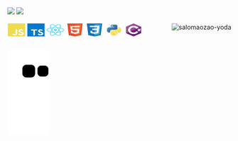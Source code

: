 ##
<div>
  <img height="180em" src="https://github-readme-stats.vercel.app/api?username=salomaozao&show_icons=true&theme=radical&include_all_commits=true&count_private=true"/>
  <img height="180em" src="https://github-readme-stats.vercel.app/api/top-langs/?username=salomaozao&layout=compact&langs_count=16&theme=radical"/>

<div>
<div style="display: inline_block"><br>
  <img align="center" alt="salomaozao-Js" height="30" width="40" src="https://raw.githubusercontent.com/devicons/devicon/master/icons/javascript/javascript-plain.svg">
  <img align="center" alt="salomaozao-Ts" height="30" width="40" src="https://raw.githubusercontent.com/devicons/devicon/master/icons/typescript/typescript-plain.svg">
  <img align="center" alt="salomaozao-React" height="30" width="40" src="https://raw.githubusercontent.com/devicons/devicon/master/icons/react/react-original.svg">
  <img align="center" alt="salomaozao-HTML" height="30" width="40" src="https://raw.githubusercontent.com/devicons/devicon/master/icons/html5/html5-original.svg">
  <img align="center" alt="salomaozao-CSS" height="30" width="40" src="https://raw.githubusercontent.com/devicons/devicon/master/icons/css3/css3-original.svg">
  <img align="center" alt="salomaozao-Python" height="30" width="40" src="https://raw.githubusercontent.com/devicons/devicon/master/icons/python/python-original.svg">
  <img align="center" alt="salomaozao-Csharp" height="30" width="40" src="https://raw.githubusercontent.com/devicons/devicon/master/icons/csharp/csharp-original.svg">
  <img align="right" alt="salomaozao-yoda" src="https://cdn.discordapp.com/attachments/795358919417397249/825430589581688872/hi.gif">
</div>
  
  ##
  ![Snake animation](https://github.com/rafaballerini/rafaballerini/blob/output/github-contribution-grid-snake.svg)
 
</div>
